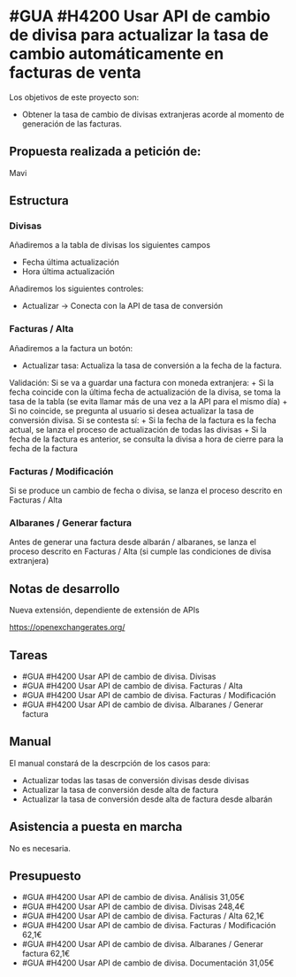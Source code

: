 # #GUA #H4200 Usar API de cambio de divisa para actualizar la tasa de cambio automáticamente en facturas de venta

Los objetivos de este proyecto son:
+ Obtener la tasa de cambio de divisas extranjeras acorde al momento de generación de las facturas.

## Propuesta realizada a petición de:
Mavi

## Estructura

### Divisas
Añadiremos a la tabla de divisas los siguientes campos
+ Fecha última actualización
+ Hora última actualización

Añadiremos los siguientes controles:
+ Actualizar -> Conecta con la API de tasa de conversión

### Facturas / Alta
Añadiremos a la factura un botón:
+ Actualizar tasa:  Actualiza la tasa de conversión a la fecha de la factura.

Validación: Si se va a guardar una factura con moneda extranjera:
    + Si la fecha coincide con la última fecha de actualización de la divisa, se toma la tasa de la tabla (se evita llamar más de una vez a la API para el mismo día)
    + Si no coincide, se pregunta al usuario si desea actualizar la tasa de conversión divisa. Si se contesta sí:
        + Si la fecha de la factura es la fecha actual, se lanza el proceso de actualización de todas las divisas
        + Si la fecha de la factura es anterior, se consulta la divisa a hora de cierre para la fecha de la factura

### Facturas / Modificación
Si se produce un cambio de fecha o divisa, se lanza el proceso descrito en Facturas / Alta

### Albaranes / Generar factura
Antes de generar una factura desde albarán / albaranes, se lanza el proceso descrito en Facturas / Alta (si cumple las condiciones de divisa extranjera)


## Notas de desarrollo
Nueva extensión, dependiente de extensión de APIs

https://openexchangerates.org/



## Tareas
* #GUA #H4200 Usar API de cambio de divisa. Divisas
* #GUA #H4200 Usar API de cambio de divisa. Facturas / Alta
* #GUA #H4200 Usar API de cambio de divisa. Facturas / Modificación
* #GUA #H4200 Usar API de cambio de divisa. Albaranes / Generar factura

## Manual
El manual constará de la descrpción de los casos para:
+ Actualizar todas las tasas de conversión divisas desde divisas
+ Actualizar la tasa de conversión desde alta de factura
+ Actualizar la tasa de conversión desde alta de factura desde albarán

## Asistencia a puesta en marcha
No es necesaria.

## Presupuesto
* #GUA #H4200 Usar API de cambio de divisa. Análisis 31,05€
* #GUA #H4200 Usar API de cambio de divisa. Divisas 248,4€
* #GUA #H4200 Usar API de cambio de divisa. Facturas / Alta 62,1€
* #GUA #H4200 Usar API de cambio de divisa. Facturas / Modificación 62,1€
* #GUA #H4200 Usar API de cambio de divisa. Albaranes / Generar factura 62,1€
* #GUA #H4200 Usar API de cambio de divisa. Documentación 31,05€